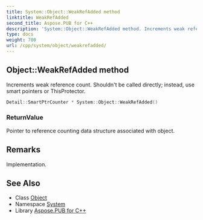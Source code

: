 ```yaml
---
title: System::Object::WeakRefAdded method
linktitle: WeakRefAdded
second_title: Aspose.PUB for C++
description: 'System::Object::WeakRefAdded method. Increments weak reference count. Shouldn''t be called directly; instead, use smart pointers or ThisProtector in C++.'
type: docs
weight: 700
url: /cpp/system/object/weakrefadded/
---
```

## Object::WeakRefAdded method


Increments weak reference count. Shouldn't be called directly; instead, use smart pointers or ThisProtector.

```cpp
Detail::SmartPtrCounter * System::Object::WeakRefAdded()
```


### ReturnValue

Pointer to reference counting data structure associated with object.
## Remarks


Implementation.

## See Also

* Class [Object](../)
* Namespace [System](../../)
* Library [Aspose.PUB for C++](../../../)
